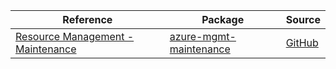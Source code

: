 | Reference | Package | Source |
|---|---|---|
|[Resource Management - Maintenance](mgmt-maintenance-readme.md)|[azure-mgmt-maintenance](https://pypi.org/project/azure-mgmt-maintenance)|[GitHub](https://github.com/Azure/azure-sdk-for-python/blob/main/sdk/maintenance/azure-mgmt-maintenance)|

